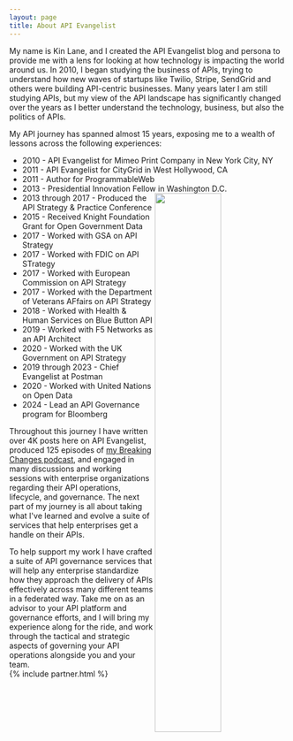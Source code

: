 ```yaml
---
layout: page
title: About API Evangelist
---
```

My name is Kin Lane, and I created the API Evangelist blog and persona to provide me with a lens for looking at how technology is impacting the world around us. In 2010, I began studying the business of APIs, trying to understand how new waves of startups like Twilio, Stripe, SendGrid and others were building API-centric businesses. Many years later I am still studying APIs, but my view of the API landscape has significantly changed over the years as I better understand the technology, business, but also the politics of APIs.

My API journey has spanned almost 15 years, exposing me to a wealth of lessons across the following experiences:

- 2010 - API Evangelist for Mimeo Print Company in New York City, NY
- 2011 - API Evangelist for CityGrid in West Hollywood, CA
- 2011 - Author for ProgrammableWeb
- 2013 - Presidential Innovation Fellow in Washington D.C.<img src="https://kinlane-productions2.s3.amazonaws.com/api-evangelist-many-photos.png" align="right" width="50%">
- 2013 through 2017 - Produced the API Strategy & Practice Conference
- 2015 - Received Knight Foundation Grant for Open Government Data
- 2017 - Worked with GSA on API Strategy
- 2017 - Worked with FDIC on API STrategy
- 2017 - Worked with European Commission on API Strategy
- 2017 - Worked with the Department of Veterans AFfairs on API Strategy
- 2018 - Worked with Health & Human Services on Blue Button API
- 2019 - Worked with F5 Networks as an API Architect
- 2020 - Worked with the UK Government on API Strategy
- 2019 through 2023 - Chief Evangelist at Postman
- 2020 - Worked with United Nations on Open Data
- 2024 - Lead an API Governance program for Bloomberg

Throughout this journey I have written over 4K posts here on API Evangelist, produced 125 episodes of [my Breaking Changes podcast](https://apievangelist.com/videos/), and engaged in many discussions and working sessions with enterprise organizations regarding their API operations, lifecycle, and governance. The next part of my journey is all about taking what I've learned and evolve a suite of services that help enterprises get a handle on their APIs.

To help support my work I have crafted a suite of API governance services that will help any enterprise standardize how they approach the delivery of APIs effectively across many different teams in a federated way. Take me on as an advisor to your API platform and governance efforts, and I will bring my experience along for the ride, and work through the tactical and strategic aspects of governing your API operations alongside you and your team.
<br>
{% include partner.html %}